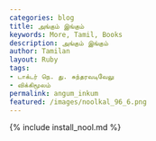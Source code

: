 ```yaml
---  
categories: blog  
title: அங்கும் இங்கும்
keywords: More, Tamil, Books  
description: அங்கும் இங்கும்
author: Tamilan  
layout: Ruby  
tags:     
- டாக்டர் நெ. து. சுந்தரவடிவேலு
- விக்கிமூலம்
permalink: angum_inkum  
featured: /images/noolkal_96_6.png  
---  
```

{% include install_nool.md %} 

